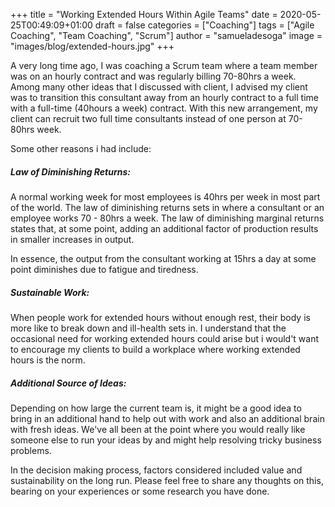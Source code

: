 +++
title = "Working Extended Hours Within Agile Teams"
date = 2020-05-25T00:49:09+01:00
draft = false
categories = ["Coaching"]
tags = ["Agile Coaching", "Team Coaching", "Scrum"]
author = "samueladesoga"
image = "images/blog/extended-hours.jpg"
+++

A very long time ago, I was coaching a Scrum team where a team member was on an hourly contract and was regularly billing 70-80hrs a week. Among many other ideas that I discussed with client, I advised my client was to transition this consultant away from an hourly contract to a full time with a full-time (40hours a week) contract. With this new arrangement, my client can recruit two full time consultants instead of one person at 70-80hrs week. 

Some other reasons i had include: 

##### Law of Diminishing Returns: 
A normal working week for most employees is 40hrs per week in most part of the world. The law of diminishing returns sets in where a consultant or an employee works 70 - 80hrs a week.
The law of diminishing marginal returns states that, at some point, adding an additional factor of production results in smaller increases in output.

In essence, the output from the consultant working at 15hrs a day at some point diminishes due to fatigue and tiredness.

##### Sustainable Work: 
When people work for extended hours without enough rest, their body is more like to break down and ill-health sets in. I understand that the occasional need for working extended hours could arise but i would't want to encourage my clients to build a workplace where working extended hours is the norm.

##### Additional Source of Ideas: 
Depending on how large the current team is, it might be a good idea to bring in an additional hand to help out with work and also an additional brain with fresh ideas. We've all been at the point where you would really like someone else to run your ideas by and might help resolving tricky business problems.

In the decision making process, factors considered included value and sustainability on the long run. Please feel free to share any thoughts on this, bearing on your experiences or some research you have done.